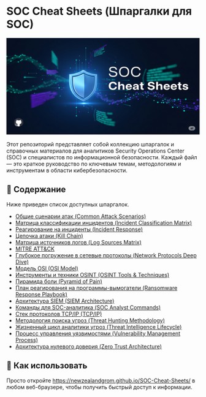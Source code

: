 # SOC Cheat Sheets (Шпаргалки для SOC)
![SOC Cheat Sheets Banner](https://github.com/newzealandgrom/SOC-Cheat-Sheets/blob/master/soc.png)

Этот репозиторий представляет собой коллекцию шпаргалок и справочных материалов для аналитиков Security Operations Center (SOC) и специалистов по информационной безопасности. Каждый файл — это краткое руководство по ключевым темам, методологиям и инструментам в области кибербезопасности.

## 📖 Содержание

Ниже приведен список доступных шпаргалок. 

* [Общие сценарии атак (Common Attack Scenarios)](common-attack-scenarios.html)
* [Матрица классификации инцидентов (Incident Classification Matrix)](incident-classification-matrix.html)
* [Реагирование на инциденты (Incident Response)](incident-response.html)
* [Цепочка атаки (Kill Chain)](kill-chain.html)
* [Матрица источников логов (Log Sources Matrix)](log-sources-matrix.html)
* [MITRE ATT&CK](mitre-attack.html)
* [Глубокое погружение в сетевые протоколы (Network Protocols Deep Dive)](network-protocols-deep-dive.html)
* [Модель OSI (OSI Model)](osi-model.html)
* [Инструменты и техники OSINT (OSINT Tools & Techniques)](osint-tools-techniques.html)
* [Пирамида боли (Pyramid of Pain)](pyramid-of-pain.html)
* [План реагирования на программы-вымогатели (Ransomware Response Playbook)](ransomware-response-playbook.html)
* [Архитектура SIEM (SIEM Architecture)](siem-architecture.html)
* [Команды для SOC-аналитика (SOC Analyst Commands)](soc-analyst-commands.html)
* [Стек протоколов TCP/IP (TCP/IP)](tcp-ip.html)
* [Методология поиска угроз (Threat Hunting Methodology)](threat-hunting-methodology.html)
* [Жизненный цикл аналитики угроз (Threat Intelligence Lifecycle)](threat-intelligence-lifecycle.html)
* [Процесс управления уязвимостями (Vulnerability Management Process)](vulnerability-management-process.html)
* [Архитектура нулевого доверия (Zero Trust Architecture)](zero-trust-architecture.html)

## 🚀 Как использовать

Просто откройте https://newzealandgrom.github.io/SOC-Cheat-Sheets/ в любом веб-браузере, чтобы получить быстрый доступ к информации.

